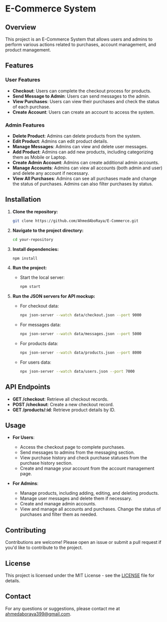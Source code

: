 # E-Commerce System

## Overview

This project is an E-Commerce System that allows users and admins to perform various actions related to purchases, account management, and product management.

## Features

### User Features
- **Checkout**: Users can complete the checkout process for products.
- **Send Message to Admin**: Users can send messages to the admin.
- **View Purchases**: Users can view their purchases and check the status of each purchase.
- **Create Account**: Users can create an account to access the system.

### Admin Features
- **Delete Product**: Admins can delete products from the system.
- **Edit Product**: Admins can edit product details.
- **Manage Messages**: Admins can view and delete user messages.
- **Add Product**: Admins can add new products, including categorizing them as Mobile or Laptop.
- **Create Admin Account**: Admins can create additional admin accounts.
- **Manage Accounts**: Admins can view all accounts (both admin and user) and delete any account if necessary.
- **View All Purchases**: Admins can see all purchases made and change the status of purchases. Admins can also filter purchases by status.

## Installation

1. **Clone the repository:**
    ```bash
    git clone https://github.com/AhmedAboRaya/E-Commerce.git
    ```
2. **Navigate to the project directory:**
    ```bash
    cd your-repository
    ```
3. **Install dependencies:**
    ```bash
    npm install
    ```

4. **Run the project:**
    - Start the local server:
      ```bash
      npm start
      ```

5. **Run the JSON servers for API mockup:**
    - For checkout data:
      ```bash
      npx json-server --watch data/checkout.json --port 9000
      ```

    - For messages data:
      ```bash
      npx json-server --watch data/messages.json --port 5000
      ```

    - For products data:
      ```bash
      npx json-server --watch data/products.json --port 8000
      ```

    - For users data:
      ```bash
      npx json-server --watch data/users.json --port 7000
      ```

## API Endpoints

- **GET /checkout**: Retrieve all checkout records.
- **POST /checkout**: Create a new checkout record.
- **GET /products/:id**: Retrieve product details by ID.

## Usage

- **For Users**:
  - Access the checkout page to complete purchases.
  - Send messages to admins from the messaging section.
  - View purchase history and check purchase statuses from the purchase history section.
  - Create and manage your account from the account management page.

- **For Admins**:
  - Manage products, including adding, editing, and deleting products.
  - Manage user messages and delete them if necessary.
  - Create and manage admin accounts.
  - View and manage all accounts and purchases. Change the status of purchases and filter them as needed.

## Contributing

Contributions are welcome! Please open an issue or submit a pull request if you'd like to contribute to the project.

## License

This project is licensed under the MIT License - see the [LICENSE](LICENSE) file for details.

## Contact

For any questions or suggestions, please contact me at [ahmedaboraya399@gmail.com](mailto:ahmedaboraya399@gmail.com).
